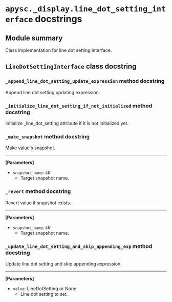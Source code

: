 # `apysc._display.line_dot_setting_interface` docstrings

## Module summary

Class implementation for line dot setting interface.

## `LineDotSettingInterface` class docstring

### `_append_line_dot_setting_update_expression` method docstring

Append line dot setting updating expression.

### `_initialize_line_dot_setting_if_not_initialized` method docstring

Initialize _line_dot_setting attribute if it is not initialized yet.

### `_make_snapshot` method docstring

Make value's snapshot.<hr>

**[Parameters]**

- `snapshot_name`: str
  - Target snapshot name.

### `_revert` method docstring

Revert value if snapshot exists.<hr>

**[Parameters]**

- `snapshot_name`: str
  - Target snapshot name.

### `_update_line_dot_setting_and_skip_appending_exp` method docstring

Update line dot setting and skip appending expression.<hr>

**[Parameters]**

- `value`: LineDotSetting or None
  - Line dot setting to set.